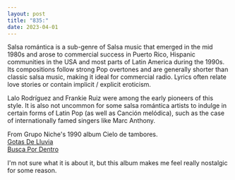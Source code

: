```yaml
---
layout: post
title: "835:"
date: 2023-04-01
---
```


Salsa romántica is a sub-genre of Salsa music that emerged in the mid 1980s and arose to commercial success in Puerto Rico, Hispanic communities in the USA and most parts of Latin America during the 1990s. Its compositions follow strong Pop overtones and are generally shorter than classic salsa music, making it ideal for commercial radio. Lyrics often relate love stories or contain implicit / explicit eroticism.

Lalo Rodríguez and Frankie Ruiz were among the early pioneers of this style. It is also not uncommon for some salsa romántica artists to indulge in certain forms of Latin Pop (as well as Canción melódica), such as the case of internationally famed singers like Marc Anthony.

From Grupo Niche's 1990 album Cielo de tambores.  
[Gotas De Lluvia](https://youtu.be/d6eM_Jb9zb0)  
[Busca Por Dentro](https://youtu.be/IVluKJqdEfE)

I'm not sure what it is about it, but this album makes me feel really nostalgic for some reason.
